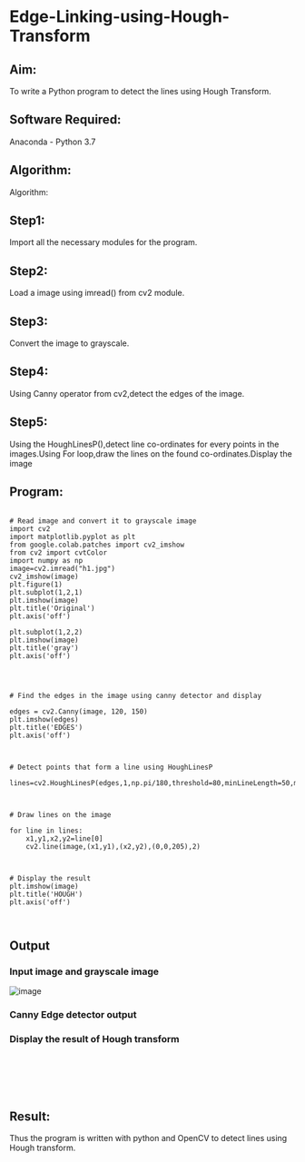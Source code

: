 # Edge-Linking-using-Hough-Transform
## Aim:
To write a Python program to detect the lines using Hough Transform.

## Software Required:
Anaconda - Python 3.7

## Algorithm:
Algorithm:
## Step1:
Import all the necessary modules for the program.

## Step2:
Load a image using imread() from cv2 module.

## Step3:
Convert the image to grayscale.

## Step4:
Using Canny operator from cv2,detect the edges of the image.

## Step5:
Using the HoughLinesP(),detect line co-ordinates for every points in the images.Using For loop,draw the lines on the found co-ordinates.Display the image
<br>


## Program:
```

# Read image and convert it to grayscale image
import cv2
import matplotlib.pyplot as plt 
from google.colab.patches import cv2_imshow
from cv2 import cvtColor
import numpy as np
image=cv2.imread("h1.jpg")
cv2_imshow(image)
plt.figure(1)
plt.subplot(1,2,1)
plt.imshow(image)
plt.title('Original')
plt.axis('off')

plt.subplot(1,2,2)
plt.imshow(image)
plt.title('gray')
plt.axis('off')




# Find the edges in the image using canny detector and display

edges = cv2.Canny(image, 120, 150)
plt.imshow(edges)
plt.title('EDGES')
plt.axis('off')



# Detect points that form a line using HoughLinesP

lines=cv2.HoughLinesP(edges,1,np.pi/180,threshold=80,minLineLength=50,maxLineGap=250)



# Draw lines on the image

for line in lines:
    x1,y1,x2,y2=line[0]
    cv2.line(image,(x1,y1),(x2,y2),(0,0,205),2)
 


# Display the result
plt.imshow(image)
plt.title('HOUGH')
plt.axis('off')



```
## Output

### Input image and grayscale image
![image](https://user-images.githubusercontent.com/94165326/233020011-351501b7-7391-4ecc-903d-d3ee5b7dafd2.png)

### Canny Edge detector output


### Display the result of Hough transform
<br>
<br>
<br>
<br>



## Result:
Thus the program is written with python and OpenCV to detect lines using Hough transform. 
